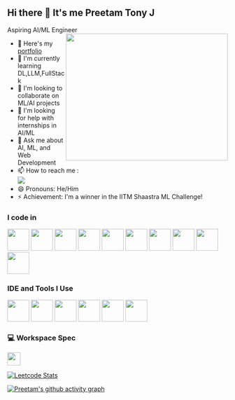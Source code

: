 ## Hi there 👋 It's me Preetam Tony J

Aspiring AI/ML Engineer
<img align="right" width="370" height="290" src="https://media.licdn.com/media/AAYQAQSOAAgAAQAAAAAAAB-zrMZEDXI2T62PSuT6kpB6qg.png">
- 🔭 Here's my [portfolio](https://preetamtonyportfolio.netlify.app/)                                                 
- 🌱 I'm currently learning DL,LLM,FullStack
- 👯 I'm looking to collaborate on ML/AI projects
- 🤔 I'm looking for help with internships in AI/ML
- 💬 Ask me about AI, ML, and Web Development
- 📫 How to reach me :
<br /> [<img src="https://img.shields.io/badge/LinkedIn-0077B5?style=for-the-badge&logo=linkedin&logoColor=white" />](https://www.linkedin.com/in/preetamtonyj/)
- 😄 Pronouns: He/Him
- ⚡  Achievement: I'm a winner in the IITM Shaastra ML Challenge!

### I code in
<img height="50" width="50" src="https://img.icons8.com/color/48/000000/python.png" /> <img height="50" width="50" src="https://img.icons8.com/color/48/000000/c-programming.png" /> <img height="50" width="50" src="https://img.icons8.com/color/48/000000/java-coffee-cup-logo.png" /> <img height="50" width="50" src="https://img.icons8.com/color/48/000000/html-5.png" /> <img height="50" width="50" src="https://img.icons8.com/color/48/000000/css3.png" /> <img height="50" width="50" src="https://img.icons8.com/color/48/000000/javascript.png"/> <img height="50" width="50" src="https://img.icons8.com/color/48/000000/react-native.png"/> <img height="50" width="50" src="https://img.icons8.com/color/48/000000/tensorflow.png"/> <img height="50" width="50" src="https://img.icons8.com/color/48/000000/mongodb.png"/> <img height="50" width="50" src="https://img.icons8.com/color/48/000000/mysql-logo.png"/>

### IDE and Tools I Use
<img height="50" width="50" src="https://img.icons8.com/color/48/000000/visual-studio-code-2019.png"/> <img height="50" width="50" src="https://img.icons8.com/dusk/64/000000/anaconda.png"/> <img height="50" width="50" src="https://img.icons8.com/color/50/000000/git.png"/> <img height="50" width="50" src="https://img.icons8.com/color/48/000000/figma--v1.png"/> <img height="50" src="https://img.shields.io/badge/Netlify-00C7B7?style=for-the-badge&logo=netlify&logoColor=white"/> <img height="50" width="50" src="https://img.icons8.com/color/48/000000/google-colab.png"/>

### 💻 Workspace Spec
<img height="30" src="https://img.shields.io/badge/Windows-0078D6?style=for-the-badge&logo=windows&logoColor=white"/>

[![Leetcode Stats](https://leetcard.jacoblin.cool/Preetamtonyj?ext=contest&theme=dark)](https://leetcode.com/u/Preetamtonyj/)

[![Preetam's github activity graph](https://github-readme-activity-graph.vercel.app/graph?username=PreetamTony&bg_color=000000&color=ffffff&line=51f565&point=ffffff&area=true&hide_border=true)](https://github.com/PreetamTony/github-readme-activity-graph)

